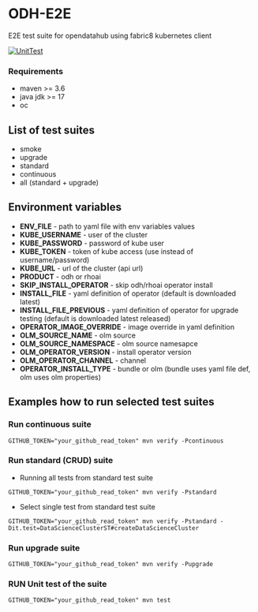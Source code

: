 # ODH-E2E
E2E test suite for opendatahub using fabric8 kubernetes client

[![UnitTest](https://github.com/skodjob/odh-e2e/actions/workflows/test.yaml/badge.svg?branch=main)](https://github.com/ExcelentProject/odh-e2e/actions/workflows/test.yaml)

### Requirements
* maven >= 3.6
* java jdk >= 17
* oc

## List of test suites
* smoke
* upgrade
* standard
* continuous
* all (standard + upgrade)

## Environment variables
* **ENV_FILE** - path to yaml file with env variables values
* **KUBE_USERNAME** - user of the cluster
* **KUBE_PASSWORD** - password of kube user
* **KUBE_TOKEN** - token of kube access (use instead of username/password)
* **KUBE_URL** - url of the cluster (api url)
* **PRODUCT** - odh or rhoai
* **SKIP_INSTALL_OPERATOR** - skip odh/rhoai operator install
* **INSTALL_FILE** - yaml definition of operator (default is downloaded latest)
* **INSTALL_FILE_PREVIOUS** - yaml definition of operator for upgrade testing (default is downloaded latest released)
* **OPERATOR_IMAGE_OVERRIDE** - image override in yaml definition
* **OLM_SOURCE_NAME** - olm source
* **OLM_SOURCE_NAMESPACE** - olm source namesapce
* **OLM_OPERATOR_VERSION** - install operator version
* **OLM_OPERATOR_CHANNEL** - channel
* **OPERATOR_INSTALL_TYPE** - bundle or olm (bundle uses yaml file def, olm uses olm properties)

## Examples how to run selected test suites

### Run continuous suite
```commandline
GITHUB_TOKEN="your_github_read_token" mvn verify -Pcontinuous
```

### Run standard (CRUD) suite
* Running all tests from standard test suite
```commandline
GITHUB_TOKEN="your_github_read_token" mvn verify -Pstandard
```
* Select single test from standard test suite
```commandline
GITHUB_TOKEN="your_github_read_token" mvn verify -Pstandard -Dit.test=DataScienceClusterST#createDataScienceCluster
```

### Run upgrade suite
```commandline
GITHUB_TOKEN="your_github_read_token" mvn verify -Pupgrade
```

### RUN Unit test of the suite
```commandline
GITHUB_TOKEN="your_github_read_token" mvn test
```